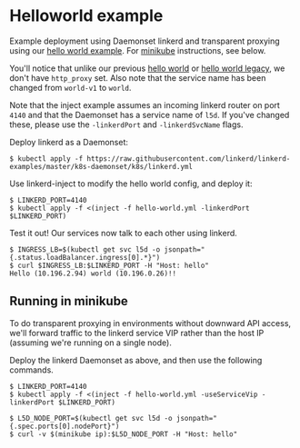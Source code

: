 # Helloworld example

Example deployment using Daemonset linkerd and transparent proxying using our
[hello world example](https://github.com/linkerd/linkerd-examples/tree/master/docker/helloworld).
For [minikube](https://github.com/kubernetes/minikube) instructions, see below.

You'll notice that unlike our previous
[hello world](https://github.com/linkerd/linkerd-examples/blob/master/k8s-daemonset/k8s/hello-world.yml) or
[hello world legacy](https://github.com/linkerd/linkerd-examples/blob/master/k8s-daemonset/k8s/hello-world-legacy.yml),
we don't have `http_proxy` set. Also note that the service name has been changed
from `world-v1` to `world`.

Note that the inject example assumes an incoming linkerd router on port `4140` and
that the Daemonset has a service name of `l5d`. If you've changed these, please
use the `-linkerdPort` and `-linkerdSvcName` flags.

Deploy linkerd as a Daemonset:
```
$ kubectl apply -f https://raw.githubusercontent.com/linkerd/linkerd-examples/master/k8s-daemonset/k8s/linkerd.yml
```

Use linkerd-inject to modify the hello world config, and deploy it:
```
$ LINKERD_PORT=4140
$ kubectl apply -f <(inject -f hello-world.yml -linkerdPort $LINKERD_PORT)
```

Test it out! Our services now talk to each other using linkerd.
```
$ INGRESS_LB=$(kubectl get svc l5d -o jsonpath="{.status.loadBalancer.ingress[0].*}")
$ curl $INGRESS_LB:$LINKERD_PORT -H "Host: hello"
Hello (10.196.2.94) world (10.196.0.26)!!
```

## Running in minikube

To do transparent proxying in environments without downward API access, we'll
forward traffic to the linkerd service VIP rather than the host IP (assuming
we're running on a single node).

Deploy the linkerd Daemonset as above, and then use the following commands.

```
$ LINKERD_PORT=4140
$ kubectl apply -f <(inject -f hello-world.yml -useServiceVip -linkerdPort $LINKERD_PORT)

$ L5D_NODE_PORT=$(kubectl get svc l5d -o jsonpath="{.spec.ports[0].nodePort}")
$ curl -v $(minikube ip):$L5D_NODE_PORT -H "Host: hello"
```
